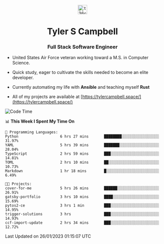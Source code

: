<p align="center">
<a href="https://www.linkedin.com/in/t36campbell" target="blank"><img align="center" src="https://ik.imagekit.io/t36campbell/Portfolio/linkedin.png.original_m8bbGgPh6.png" alt="t36campbell" height="30" width="30" /></a>
</p>
<h1 align="center">Tyler S Campbell</h1>
<h3 align="center">Full Stack Software Engineer</h3>

* United States Air Force veteran working toward a M.S. in Computer Science.

* Quick study, eager to cultivate the skills needed to become an elite developer.

* Currently automating my life with **Ansible** and teaching myself **Rust**

* All of my projects are available at [https://tylercampbell.space/](https://tylercampbell.space/)

<!--START_SECTION:waka-->
![Code Time](http://img.shields.io/badge/Code%20Time-2%2C120%20hrs%2056%20mins-blue)

📊 **This Week I Spent My Time On** 

```text
💬 Programming Languages: 
Python                   6 hrs 27 mins       ████████░░░░░░░░░░░░░░░░░   31.97% 
YAML                     5 hrs 39 mins       ███████░░░░░░░░░░░░░░░░░░   28.04% 
TypeScript               2 hrs 59 mins       ███░░░░░░░░░░░░░░░░░░░░░░   14.81% 
TOML                     2 hrs 10 mins       ██░░░░░░░░░░░░░░░░░░░░░░░   10.73% 
Markdown                 1 hr 18 mins        █░░░░░░░░░░░░░░░░░░░░░░░░   6.49%

🐱‍💻 Projects: 
cover-for-me             5 hrs 26 mins       ██████░░░░░░░░░░░░░░░░░░░   26.91% 
gatsby-portfolio         3 hrs 10 mins       ████░░░░░░░░░░░░░░░░░░░░░   15.69% 
pytos2-ce                3 hrs 1 min         ███░░░░░░░░░░░░░░░░░░░░░░   14.95% 
trigger-solutions        3 hrs               ███░░░░░░░░░░░░░░░░░░░░░░   14.93% 
ccf-import-update        2 hrs 34 mins       ███░░░░░░░░░░░░░░░░░░░░░░   12.72%

```


 Last Updated on 26/01/2023 01:15:07 UTC
<!--END_SECTION:waka-->

